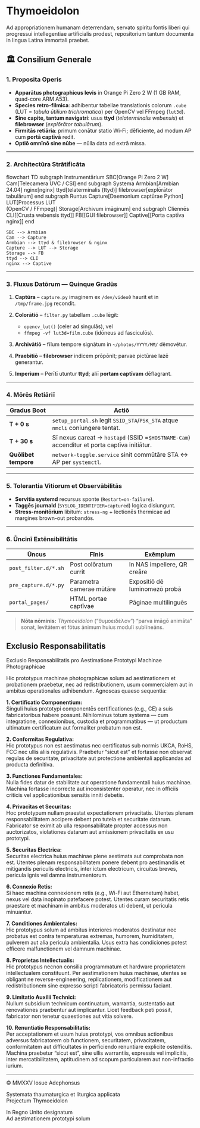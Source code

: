 # Thymoeidolon

 Ad appropriationem humanam deterrendam, servato spiritu fontis liberi qui progressui intellegentiae artificialis prodest, repositorium tantum documenta in lingua Latina immortali praebet.

## 🏛️  Consilium Generale

### 1. Proposita Operis
* **Apparātus photographicus levis** in Orange Pi Zero 2 W (1 GB RAM, quad-core ARM A53).  
* **Species retro-filmica**: adhibentur tabellae translationis colorum `.cube` (LUT = *tabula ūtilium trichromatica*) per OpenCV vel FFmpeg (`lut3d`).  
* **Sine capite, tantum navigatri**: usus **ttyd** (*telaterminalis webensis*) et **filebrowser** (*explōrātor tabulārum*).  
* **Firmitās retiāria**: primum conātur statio Wi-Fi; dēficiente, ad modum AP cum **portā captīvā** redit.  
* **Optiō omnīnō sine nūbe** — nūlla data ad extrā missa.  

---

### 2. Architectūra Strātificāta

flowchart TD
    subgraph Instrumentārium
        SBC[Orange Pi Zero 2 W]
        Cam[Telecamera UVC / CSI]
    end
    subgraph Systema
        Armbian[Armbian 24.04]
        nginx[nginx]
        ttyd[telaterminalis (ttyd)]
        filebrowser[explōrātor tabulārum]
    end
    subgraph Runtus
        Capture[Daemonium captūrae Python]
        LUT[Processus LUT<br>(OpenCV / FFmpeg)]
        Storage[Archivum imāginum]
    end
    subgraph Cliennēs
        CLI[[Crusta webensis ttyd]]
        FB[[GUI filebrowser]]
        Captive[[Porta captīva nginx]]
    end

    SBC --> Armbian
    Cam --> Capture
    Armbian --> ttyd & filebrowser & nginx
    Capture --> LUT --> Storage
    Storage --> FB
    ttyd --> CLI
    nginx --> Captive


---

### 3. Fluxus Datōrum — Quinque Gradūs

1. **Captūra** – `capture.py` imaginem ex `/dev/video0` haurit et in `/tmp/frame.jpg` recondit.
2. **Colorātiō** – `filter.py` tabellam `.cube` lēgit:

   * `opencv_lut()` (celer ad singulās), vel
   * `ffmpeg -vf lut3d=film.cube` (idōneus ad fasciculōs).
3. **Archivātiō** – fīlum tempore signātum in `~/photos/YYYY/MM/` dēmovētur.
4. **Praebitiō** – **filebrowser** indicem prōpōnit; parvae pictūrae lazē generantur.
5. **Imperium** – Perītī utuntur **ttyd**; aliī **portam captīvam** dēflagrant.

---

### 4. Mōrēs Retiāriī

| Gradus Boot          | Actiō                                                                                      |
| -------------------- | ------------------------------------------------------------------------------------------ |
| **T + 0 s**          | `setup_portal.sh` legit `SSID_STA`/`PSK_STA` atque `nmcli` coniungere tentat.              |
| **T + 30 s**         | Sī nexus careat → `hostapd` (SSID =`$HOSTNAME-Cam`) accenditur et porta captīva initiātur. |
| **Quōlibet tempore** | `network-toggle.service` sinit commūtāre STA ↔ AP per `systemctl`.                         |

---

### 5. Tolerantia Vitiorum et Observābilitās

* **Servitia systemd** recursus sponte (`Restart=on-failure`).
* **Taggēs journald** (`SYSLOG_IDENTIFIER=captured`) logica disiungunt.
* **Stress-monitōrium** libitum: `stress-ng` + lectionēs thermicae ad margines brown-out probandōs.

---

### 6. Ūncinī Extēnsibilitātis

| Ūncus                | Fīnis                    | Exēmplum                      |
| -------------------- | ------------------------ | ----------------------------- |
| `post_filter.d/*.sh` | Post colōratum currit    | In NAS impellere, QR creāre   |
| `pre_capture.d/*.py` | Parametra camerae mūtāre | Expositiō dē luminomezō probā |
| `portal_pages/`      | HTML portae captīvae     | Pāginae multilinguēs          |

> **Nōta nōminis:** *Thymoeidolon* (“θυμοειδέλον”) “parva imāgō animāta” sonat, levitātem et fōtus ānimum huius modulī sublīneāns.



## Exclusio Responsabilitatis

<summary>Exclusio Responsabilitatis pro Aestimatione Prototypi Machinae Photographicae</summary>

Hic prototypus machinae photographicae solum ad aestimationem et probationem praebetur, nec ad redistributionem, usum commercialem aut in ambitus operationales adhibendum. Agnoscas quaeso sequentia:

**1. Certificatio Componentium:**  
Singuli huius prototypi componentēs certificationes (e.g., CE) a suis fabricatoribus habere possunt. Nihilominus totum systema — cum integratione, connexionibus, custodia et programmatibus — ut productum ultimatum certificatum aut formaliter probatum non est.

**2. Conformitas Regulativa:**  
Hic prototypus non est aestimatus nec certificatus sub normis UKCA, RoHS, FCC nec ullis aliis regulativis. Praebetur “sicut est” et fortasse non observat regulas de securitate, privacitate aut protectione ambientali applicandas ad producta definitiva.

**3. Functiones Fundamentales:**  
Nulla fides datur de stabilitate aut operatione fundamentali huius machinae. Machina fortasse incorrecte aut inconsistenter operatur, nec in officiis criticis vel applicationibus sensitis inniti debetis.

**4. Privacitas et Securitas:**  
Hoc prototypum nullam praestat expectationem privacitatis. Utentes plenam responsabilitatem accipere debent pro tutela et securitate datarum. Fabricator se eximit ab ulla responsabilitate propter accessus non auctorizatos, violationes datarum aut amissionem privacitatis ex usu prototypi.

**5. Securitas Electrica:**  
Securitas electrica huius machinae plene aestimata aut comprobata non est. Utentes plenam responsabilitatem ponere debent pro aestimandis et mitigandis periculis electricis, inter ictum electricum, circuitus breves, pericula ignis vel damna instrumentorum.

**6. Connexio Retis:**  
Si haec machina connexionem retis (e.g., Wi-Fi aut Ethernetum) habet, nexus vel data inopinato patefacere potest. Utentes curam securitatis retis praestare et machinam in ambitus moderatos uti debent, ut pericula minuantur.

**7. Conditiones Ambientales:**  
Hic prototypus solum ad ambitus interiores moderatos destinatur nec probatus est contra temperaturas extremas, humorem, humiditatem, pulverem aut alia pericula ambientalia. Usus extra has condiciones potest efficere malfunctionem vel damnum machinae.

**8. Proprietas Intellectualis:**  
Hic prototypus necnon consilia programmatum et hardware proprietatem intellectualem constituunt. Per aestimationem huius machinae, utentes se obligant ne reverse-engineering, replicationem, modificationem aut redistributionem sine expresso scripti fabricatoris permissu faciant.

**9. Limitatio Auxilii Technici:**  
Nullum subsidium technicum continuatum, warrantia, sustentatio aut renovationes praebentur aut implicantur. Licet feedback peti possit, fabricator non tenetur quaestiones aut vitia solvere.

**10. Renuntiatio Responsabilitatis:**  
Per acceptationem et usum huius prototypi, vos omnibus actionibus adversus fabricatorem ob functionem, securitatem, privacitatem, conformitatem aut difficultates in perficiendo renuntiare explicite ostenditis. Machina praebetur “sicut est”, sine ullis warrantiis, expressis vel implicitis, inter mercatibilitatem, aptitudinem ad scopum particularem aut non-infractio iurium.

---

© MMXXV Iosue Adephonsus  

Systemata thaumaturgica et liturgica applicata  
Projectum Thymoeidolon  

In Regno Unito designatum  
Ad aestimationem prototypi solum
